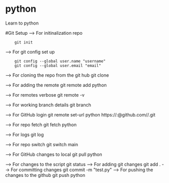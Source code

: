# python
Learn to python

#Git Setup 
--> For initinalization repo 


        git init

        
--> For git config set up


        git config --global user.name "username"
        git config --global user.email "email"

        
--> For cloning the repo from the git hub
        git clone <url>

        
--> For adding the remote 
        git remote add python <url>

        
--> For remotes verbose 
        git remote -v

        
--> For working branch details
        git branch

        
--> For GitHub login
        git remote set-url python https://<username>:<Token>@github.com/<username>/<reponame>.git

        
--> For repo fetch
        git fetch python

        
--> For logs
        git log

        
--> For repo switch
        git switch main

        
--> For GitHub changes to local
        git pull python

        
--> For changes to the script
        git status
--> For adding git changes
        git add .
--> For committing changes
        git commit -m "test.py"
--> For pushing the changes to the github
        git push python
